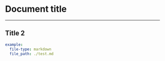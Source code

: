 # Document title

---

## Title 2

```yaml
example:
  file-type: markdown
  file_path: ./test.md
```
